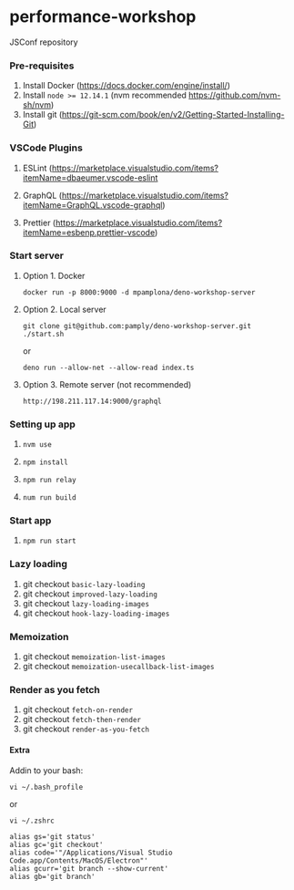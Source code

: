 # performance-workshop

JSConf repository

### Pre-requisites

1. Install Docker (https://docs.docker.com/engine/install/)
2. Install `node >= 12.14.1` (nvm recommended https://github.com/nvm-sh/nvm)
3. Install git (https://git-scm.com/book/en/v2/Getting-Started-Installing-Git)

### VSCode Plugins

1. ESLint (https://marketplace.visualstudio.com/items?itemName=dbaeumer.vscode-eslint

2. GraphQL (https://marketplace.visualstudio.com/items?itemName=GraphQL.vscode-graphql)

3. Prettier (https://marketplace.visualstudio.com/items?itemName=esbenp.prettier-vscode)

### Start server

1. Option 1. Docker
   ```
   docker run -p 8000:9000 -d mpamplona/deno-workshop-server
   ```
2. Option 2. Local server

   ```
   git clone git@github.com:pamply/deno-workshop-server.git
   ./start.sh
   ```

   or

   ```
   deno run --allow-net --allow-read index.ts
   ```

3. Option 3. Remote server (not recommended)
   ```
   http://198.211.117.14:9000/graphql
   ```

### Setting up app

1. `nvm use`

2. `npm install`

3. `npm run relay`

4. `num run build`

### Start app

1. `npm run start`

### Lazy loading

1. git checkout `basic-lazy-loading`
2. git checkout `improved-lazy-loading`
3. git checkout `lazy-loading-images`
4. git checkout `hook-lazy-loading-images`

### Memoization

1. git checkout `memoization-list-images`
2. git checkout `memoization-usecallback-list-images`

### Render as you fetch

1. git checkout `fetch-on-render`
2. git checkout `fetch-then-render`
3. git checkout `render-as-you-fetch`

#### Extra

Addin to your bash:

`vi ~/.bash_profile`

or

`vi ~/.zshrc`

```
alias gs='git status'
alias gc='git checkout'
alias code='"/Applications/Visual Studio Code.app/Contents/MacOS/Electron"'
alias gcurr='git branch --show-current'
alias gb='git branch'
```
